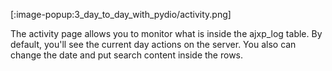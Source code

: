 [:image-popup:3_day_to_day_with_pydio/activity.png]

The activity page allows you to monitor what is inside the ajxp_log table.
By default, you'll see the current day actions on the server.
You also can change the date and put search content inside the rows.
